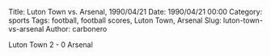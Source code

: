 Title: Luton Town vs. Arsenal, 1990/04/21
Date: 1990/04/21 00:00
Category: sports
Tags: football, football scores, Luton Town, Arsenal
Slug: luton-town-vs-arsenal
Author: carbonero


Luton Town 2 - 0 Arsenal
